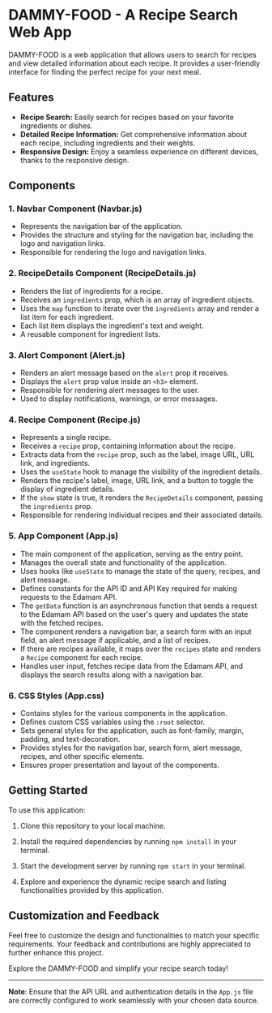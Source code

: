# DAMMY-FOOD - A Recipe Search Web App

DAMMY-FOOD is a web application that allows users to search for recipes and view detailed information about each recipe. It provides a user-friendly interface for finding the perfect recipe for your next meal.

## Features

- **Recipe Search:** Easily search for recipes based on your favorite ingredients or dishes.
- **Detailed Recipe Information:** Get comprehensive information about each recipe, including ingredients and their weights.
- **Responsive Design:** Enjoy a seamless experience on different devices, thanks to the responsive design.

## Components

### 1. Navbar Component (Navbar.js)

- Represents the navigation bar of the application.
- Provides the structure and styling for the navigation bar, including the logo and navigation links.
- Responsible for rendering the logo and navigation links.

### 2. RecipeDetails Component (RecipeDetails.js)

- Renders the list of ingredients for a recipe.
- Receives an `ingredients` prop, which is an array of ingredient objects.
- Uses the `map` function to iterate over the `ingredients` array and render a list item for each ingredient.
- Each list item displays the ingredient's text and weight.
- A reusable component for ingredient lists.

### 3. Alert Component (Alert.js)

- Renders an alert message based on the `alert` prop it receives.
- Displays the `alert` prop value inside an `<h3>` element.
- Responsible for rendering alert messages to the user.
- Used to display notifications, warnings, or error messages.

### 4. Recipe Component (Recipe.js)

- Represents a single recipe.
- Receives a `recipe` prop, containing information about the recipe.
- Extracts data from the `recipe` prop, such as the label, image URL, URL link, and ingredients.
- Uses the `useState` hook to manage the visibility of the ingredient details.
- Renders the recipe's label, image, URL link, and a button to toggle the display of ingredient details.
- If the `show` state is true, it renders the `RecipeDetails` component, passing the `ingredients` prop.
- Responsible for rendering individual recipes and their associated details.

### 5. App Component (App.js)

- The main component of the application, serving as the entry point.
- Manages the overall state and functionality of the application.
- Uses hooks like `useState` to manage the state of the query, recipes, and alert message.
- Defines constants for the API ID and API Key required for making requests to the Edamam API.
- The `getData` function is an asynchronous function that sends a request to the Edamam API based on the user's query and updates the state with the fetched recipes.
- The component renders a navigation bar, a search form with an input field, an alert message if applicable, and a list of recipes.
- If there are recipes available, it maps over the `recipes` state and renders a `Recipe` component for each recipe.
- Handles user input, fetches recipe data from the Edamam API, and displays the search results along with a navigation bar.

### 6. CSS Styles (App.css)

- Contains styles for the various components in the application.
- Defines custom CSS variables using the `:root` selector.
- Sets general styles for the application, such as font-family, margin, padding, and text-decoration.
- Provides styles for the navigation bar, search form, alert message, recipes, and other specific elements.
- Ensures proper presentation and layout of the components.

## Getting Started

To use this application:

1. Clone this repository to your local machine.

2. Install the required dependencies by running `npm install` in your terminal.

4. Start the development server by running `npm start` in your terminal.

5. Explore and experience the dynamic recipe search and listing functionalities provided by this application.

## Customization and Feedback

Feel free to customize the design and functionalities to match your specific requirements. Your feedback and contributions are highly appreciated to further enhance this project.

Explore the DAMMY-FOOD and simplify your recipe search today!

---

**Note**: Ensure that the API URL and authentication details in the `App.js` file are correctly configured to work seamlessly with your chosen data source.


